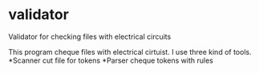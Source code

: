 # validator
 Validator for checking files with electrical circuits

This program cheque files with electrical cirtuist. I use three kind of tools. 
*Scanner cut file for tokens
*Parser cheque tokens with rules
